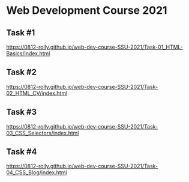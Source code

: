 # Web Development Course 2021

## Task #1
https://0812-rolly.github.io/web-dev-course-SSU-2021/Task-01_HTML-Basics/index.html

## Task #2
https://0812-rolly.github.io/web-dev-course-SSU-2021/Task-02_HTML_CV/index.html

## Task #3
https://0812-rolly.github.io/web-dev-course-SSU-2021/Task-03_CSS_Selectors/index.html

## Task #4
https://0812-rolly.github.io/web-dev-course-SSU-2021/Task-04_CSS_Blog/index.html
